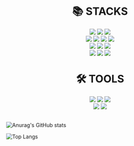

<div align=center><h1>📚 STACKS</h1></div>

<div align=center>
  <img src="https://img.shields.io/badge/html5-E34F26?style=for-the-badge&logo=html5&logoColor=white">
  <img src="https://img.shields.io/badge/css-1572B6?style=for-the-badge&logo=css3&logoColor=white">
  <img src="https://img.shields.io/badge/javascript-F7DF1E?style=for-the-badge&logo=javascript&logoColor=black">
</div>

<div align=center>
<img src="https://img.shields.io/badge/react-61DAFB?style=for-the-badge&logo=react&logoColor=black">
  <img src="https://img.shields.io/badge/React Native-61DAFB?style=for-the-badge&logo=React&logoColor=black"/>
  <img src="https://img.shields.io/badge/Expo-000000?style=for-the-badge&logo=Expo&logoColor=white"/>
  <img src="https://img.shields.io/badge/Svelte-FF3E00?style=for-the-badge&logo=Svelte&logoColor=white"/>
</div>

<div align=center>  
  <img src="https://img.shields.io/badge/node.js-339933?style=for-the-badge&logo=Node.js&logoColor=white">
  <img src="https://img.shields.io/badge/express-000000?style=for-the-badge&logo=express&logoColor=white">
  <img src="https://img.shields.io/badge/mysql-4479A1?style=for-the-badge&logo=mysql&logoColor=white">
</div>
<div align=center>
  <img src="https://img.shields.io/badge/Amazon AWS-232F3E?style=for-the-badge&logo=amazonaws&logoColor=white"/>
  <img src="https://img.shields.io/badge/nginx-009639?style=for-the-badge&logo=nginx&logoColor=white"/>
  <img src="https://img.shields.io/badge/Firebase-FFCA28?style=for-the-badge&logo=firebase&logoColor=black"/>
</div>

<div align=center>
  <h1 align="center">🛠 TOOLS</h1>
<img src="https://img.shields.io/badge/github-181717?style=for-the-badge&logo=github&logoColor=white">
  <img src="https://img.shields.io/badge/git-F05033.svg?style=for-the-badge&logo=git&logoColor=white" />
    <img src="https://img.shields.io/badge/Postman-FF6C37?style=for-the-badge&logo=Postman&logoColor=white"/>
</br>
   <img src="https://img.shields.io/badge/Notion-F3F3F3.svg?style=for-the-badge&logo=notion&logoColor=black" />
    <img src="https://img.shields.io/badge/figma-F24E1E.svg?style=for-the-badge&logo=figma&logoColor=white" />
</div>

</br>

![Anurag's GitHub stats](https://github-readme-stats.vercel.app/api?username=KimEunA97&show_icons=true&theme=dracula)

![Top Langs](https://github-readme-stats.vercel.app/api/top-langs/?username=KimEunA97&layout=compact&theme=dracula)

